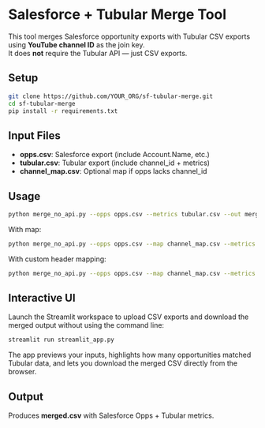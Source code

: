 # Salesforce + Tubular Merge Tool

This tool merges Salesforce opportunity exports with Tubular CSV exports using **YouTube channel ID** as the join key.  
It does **not** require the Tubular API — just CSV exports.

## Setup

```bash
git clone https://github.com/YOUR_ORG/sf-tubular-merge.git
cd sf-tubular-merge
pip install -r requirements.txt
```

## Input Files

- **opps.csv**: Salesforce export (include Account.Name, etc.)
- **tubular.csv**: Tubular export (include channel_id + metrics)
- **channel_map.csv**: Optional map if opps lacks channel_id

## Usage

```bash
python merge_no_api.py --opps opps.csv --metrics tubular.csv --out merged.csv
```

With map:

```bash
python merge_no_api.py --opps opps.csv --map channel_map.csv --metrics tubular.csv --out merged.csv
```

With custom header mapping:

```bash
python merge_no_api.py --opps opps.csv --map channel_map.csv --metrics tubular.csv --metrics-cols channel_id:Channel ID,views_30d:Views (30d),audience_size:Subscribers --out merged.csv
```

## Interactive UI

Launch the Streamlit workspace to upload CSV exports and download the merged output without
using the command line:

```bash
streamlit run streamlit_app.py
```

The app previews your inputs, highlights how many opportunities matched Tubular data, and lets
you download the merged CSV directly from the browser.

## Output

Produces **merged.csv** with Salesforce Opps + Tubular metrics.
